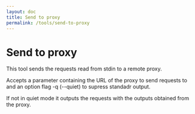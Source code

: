 ```yaml
---
layout: doc
title: Send to proxy
permalink: /tools/send-to-proxy
---
```


# Send to proxy

This tool sends the requests read from stdin to a remote proxy.

Accepts a parameter containing the URL of the proxy to send requests to and an
option flag -q (--quiet) to supress standadr output.

If not in quiet mode it outputs the requests with the outputs obtained from the
proxy.
